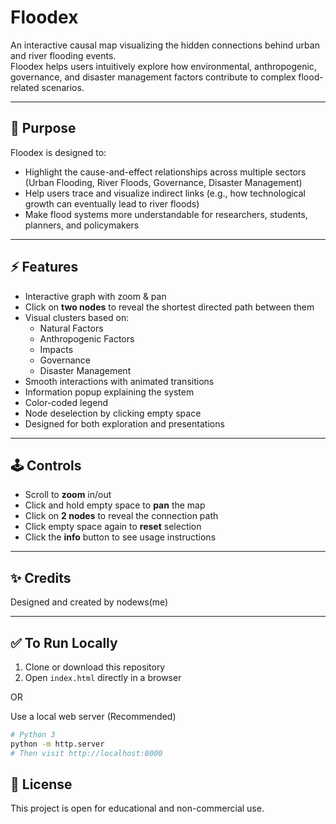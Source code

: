 # Floodex

An interactive causal map visualizing the hidden connections behind urban and river flooding events.  
Floodex helps users intuitively explore how environmental, anthropogenic, governance, and disaster management factors contribute to complex flood-related scenarios.

---

## 🌊 Purpose

Floodex is designed to:
- Highlight the cause-and-effect relationships across multiple sectors (Urban Flooding, River Floods, Governance, Disaster Management)
- Help users trace and visualize indirect links (e.g., how technological growth can eventually lead to river floods)
- Make flood systems more understandable for researchers, students, planners, and policymakers

---

## ⚡ Features
- Interactive graph with zoom & pan
- Click on **two nodes** to reveal the shortest directed path between them
- Visual clusters based on:
  - Natural Factors
  - Anthropogenic Factors
  - Impacts
  - Governance
  - Disaster Management
- Smooth interactions with animated transitions
- Information popup explaining the system
- Color-coded legend
- Node deselection by clicking empty space
- Designed for both exploration and presentations

---

## 🕹️ Controls
- Scroll to **zoom** in/out
- Click and hold empty space to **pan** the map
- Click on **2 nodes** to reveal the connection path
- Click empty space again to **reset** selection
- Click the **info** button to see usage instructions

---

## ✨ Credits
Designed and created by nodews(me)

---

## ✅ To Run Locally

1. Clone or download this repository
2. Open `index.html` directly in a browser

OR

Use a local web server (Recommended)
```bash
# Python 3
python -m http.server
# Then visit http://localhost:8000
```

## 📢 License
This project is open for educational and non-commercial use.

